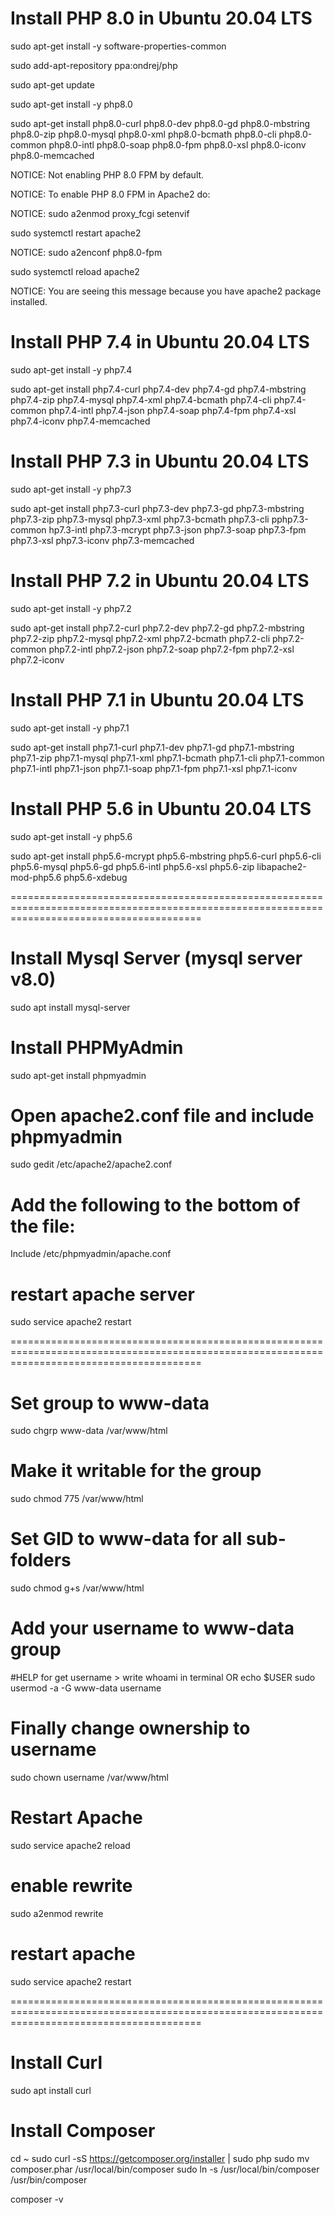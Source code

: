 # Install PHP 8.0 in Ubuntu 20.04 LTS

sudo apt-get install -y software-properties-common

sudo add-apt-repository ppa:ondrej/php

sudo apt-get update

sudo apt-get install -y php8.0

sudo apt-get install php8.0-curl php8.0-dev php8.0-gd php8.0-mbstring php8.0-zip php8.0-mysql php8.0-xml php8.0-bcmath php8.0-cli php8.0-common php8.0-intl php8.0-soap php8.0-fpm php8.0-xsl php8.0-iconv php8.0-memcached

NOTICE: Not enabling PHP 8.0 FPM by default.

NOTICE: To enable PHP 8.0 FPM in Apache2 do:

NOTICE: sudo a2enmod proxy_fcgi setenvif

sudo systemctl restart apache2

NOTICE: sudo a2enconf php8.0-fpm

sudo systemctl reload apache2

NOTICE: You are seeing this message because you have apache2 package installed.

# Install PHP 7.4 in Ubuntu 20.04 LTS
sudo apt-get install -y php7.4

sudo apt-get install php7.4-curl php7.4-dev php7.4-gd php7.4-mbstring php7.4-zip php7.4-mysql php7.4-xml php7.4-bcmath php7.4-cli php7.4-common php7.4-intl php7.4-json php7.4-soap php7.4-fpm php7.4-xsl php7.4-iconv php7.4-memcached


# Install PHP 7.3 in Ubuntu 20.04 LTS
sudo apt-get install -y php7.3

sudo apt-get install php7.3-curl php7.3-dev php7.3-gd php7.3-mbstring php7.3-zip php7.3-mysql php7.3-xml php7.3-bcmath php7.3-cli pphp7.3-common hp7.3-intl php7.3-mcrypt php7.3-json php7.3-soap php7.3-fpm php7.3-xsl php7.3-iconv php7.3-memcached


# Install PHP 7.2 in Ubuntu 20.04 LTS
sudo apt-get install -y php7.2

sudo apt-get install php7.2-curl php7.2-dev php7.2-gd php7.2-mbstring php7.2-zip php7.2-mysql php7.2-xml php7.2-bcmath php7.2-cli php7.2-common php7.2-intl php7.2-json php7.2-soap php7.2-fpm php7.2-xsl php7.2-iconv

# Install PHP 7.1 in Ubuntu 20.04 LTS
sudo apt-get install -y php7.1

sudo apt-get install php7.1-curl php7.1-dev php7.1-gd php7.1-mbstring php7.1-zip php7.1-mysql php7.1-xml php7.1-bcmath php7.1-cli php7.1-common php7.1-intl php7.1-json php7.1-soap php7.1-fpm php7.1-xsl php7.1-iconv


# Install PHP 5.6 in Ubuntu 20.04 LTS
sudo apt-get install -y php5.6

sudo apt-get install php5.6-mcrypt php5.6-mbstring php5.6-curl php5.6-cli php5.6-mysql php5.6-gd php5.6-intl php5.6-xsl php5.6-zip libapache2-mod-php5.6 php5.6-xdebug

=============================================================================================================================================

# Install Mysql Server (mysql server v8.0)
sudo apt install mysql-server

# Install PHPMyAdmin
sudo apt-get install phpmyadmin

# Open apache2.conf file and include phpmyadmin
sudo gedit /etc/apache2/apache2.conf

# Add the following to the bottom of the file:
Include /etc/phpmyadmin/apache.conf

# restart apache server
sudo service apache2 restart

=============================================================================================================================================

# Set group to www-data
sudo chgrp www-data /var/www/html

# Make it writable for the group
sudo chmod 775 /var/www/html

# Set GID to www-data for all sub-folders
sudo chmod g+s /var/www/html

# Add your username to www-data group 
#HELP for get username > write whoami in terminal OR echo $USER
sudo usermod -a -G www-data username

# Finally change ownership to username
sudo chown username /var/www/html

# Restart Apache
sudo service apache2 reload

# enable rewrite
sudo a2enmod rewrite

# restart apache
sudo service apache2 restart

=============================================================================================================================================

# Install Curl
sudo apt install curl
 
# Install Composer
cd ~
sudo curl -sS https://getcomposer.org/installer | sudo php
sudo mv composer.phar /usr/local/bin/composer
sudo ln -s /usr/local/bin/composer /usr/bin/composer

composer -v
